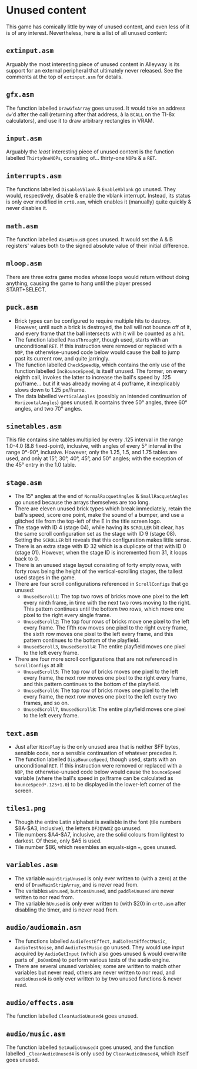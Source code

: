 # Unused content
This game has comically little by way of unused content, and even less of it is
of any interest. Nevertheless, here is a list of all unused content:
## `extinput.asm`
Arguably the most interesting piece of unused content in Alleyway is its support
for an external peripheral that ultimately never released. See the comments at
the top of `extinput.asm` for details.
## `gfx.asm`
The function labelled `DrawGfxArray` goes unused. It would take an address
`dw`'d after the call (returning after that address, à la `BCALL` on the TI-8x
calculators), and use it to draw arbitrary rectangles in VRAM.
## `input.asm`
Arguably the *least* interesting piece of unused content is the function
labelled `ThirtyOneNOPs`, consisting of... thirty-one `NOP`s & a `RET`.
## `interrupts.asm`
The functions labelled `DisableVblank` & `EnableVblank` go unused. They would,
respectively, disable & enable the vblank interrupt. Instead, its status is only
ever modified in `crt0.asm`, which enables it (manually) quite quickly & never
disables it.
## `math.asm`
The function labelled `AbsAMinusB` goes unused. It would set the A & B
registers' values both to the signed absolute value of their initial difference.
## `mloop.asm`
There are three extra game modes whose loops would return without doing
anything, causing the game to hang until the player pressed START+SELECT.
## `puck.asm`
- Brick types can be configured to require multiple hits to destroy. However, until such a brick is destroyed, the ball will not bounce off of it, and every frame that the ball intersects with it will be counted as a hit.
- The function labelled `PassThroughY`, though used, starts with an unconditional `RET`. If this instruction were removed or replaced with a `NOP`, the otherwise-unused code below would cause the ball to jump past its current row, and quite jarringly.
- The function labelled `CheckSpeedUp`, which contains the only use of the function labelled `IncBounceSpeed`, is itself unused. The former, on every eighth call, invokes the latter to increase the ball's speed by .125 px/frame... but if it was already moving at 4 px/frame, it inexplicably slows down to 1.25 px/frame.
- The data labelled `VerticalAngles` (possibly an intended continuation of `HorizontalAngles`) goes unused. It contains three 50° angles, three 60° angles, and two 70° angles.
## `sinetables.asm`
This file contains sine tables multiplied by every .125 interval in the range
1.0-4.0 (8.8 fixed-point), inclusive, with angles of every 5° interval in the
range 0°-90°, inclusive. However, only the 1.25, 1.5, and 1.75 tables are used,
and only at 15°, 30°, 40°, 45°, and 50° angles; with the exception of the 45°
entry in the 1.0 table.
## `stage.asm`
- The 15° angles at the end of `NormalRacquetAngles` & `SmallRacquetAngles` go unused because the arrays themselves are too long.
- There are eleven unused brick types which break immediately, retain the ball's speed, score one point, make the sound of a bumper, and use a glitched tile from the top-left of the E in the title screen logo.
- The stage with ID 4 (stage 04), while having its `SCROLLER` bit clear, has the same scroll configuration set as the stage with ID 9 (stage 08). Setting the `SCROLLER` bit reveals that this configuration makes little sense.
- There is an extra stage with ID 32 which is a duplicate of that with ID 0 (stage 01). However, when the stage ID is incremented from 31, it loops back to 0.
- There is an unused stage layout consisting of forty empty rows, with forty rows being the height of the vertical-scrolling stages, the tallest used stages in the game.
- There are four scroll configurations referenced in `ScrollConfigs` that go unused:
	- `UnusedScroll1`: The top two rows of bricks move one pixel to the left every ninth frame, in time with the next two rows moving to the right. This pattern continues until the bottom two rows, which move one pixel to the right every single frame.
	- `UnusedScroll2`: The top four rows of bricks move one pixel to the left every frame. The fifth row moves one pixel to the right every frame, the sixth row moves one pixel to the left every frame, and this pattern continues to the bottom of the playfield.
	- `UnusedScroll3`, `UnusedScroll4`: The entire playfield moves one pixel to the left every frame.
- There are four more scroll configurations that are not referenced in `ScrollConfigs` at all:
	- `UnusedScroll5`: The top row of bricks moves one pixel to the left every frame, the next row moves one pixel to the right every frame, and this pattern continues to the bottom of the playfield.
	- `UnusedScroll6`: The top row of bricks moves one pixel to the left every frame, the next row moves one pixel to the left every two frames, and so on.
	- `UnusedScroll7`, `UnusedScroll8`: The entire playfield moves one pixel to the left every frame.
## `text.asm`
- Just after `NicePlay` is the only unused area that is neither \$FF bytes, sensible code, nor a sensible continuation of whatever precedes it.
- The function labelled `DispBounceSpeed`, though used, starts with an unconditional `RET`. If this instruction were removed or replaced with a `NOP`, the otherwise-unused code below would cause the `bounceSpeed` variable (where the ball's speed in px/frame can be calculated as `bounceSpeed*.125+1.0`) to be displayed in the lower-left corner of the screen.
## `tiles1.png`
- Though the entire Latin alphabet is available in the font (tile numbers \$8A-\$A3, inclusive), the letters `DFJQVWXZ` go unused.
- Tile numbers \$A4-\$A7, inclusive, are the solid colours from lightest to darkest. Of these, only \$A5 is used.
- Tile number \$B6, which resembles an equals-sign `=`, goes unused.
## `variables.asm`
- The variable `mainStripUnused` is only ever written to (with a zero) at the end of `DrawMainStripArray`, and is never read from.
- The variables `wUnused`, `buttonsUnused`, and `paddleUnused` are never written to nor read from.
- The variable `hUnused` is only ever written to (with \$20) in `crt0.asm` after disabling the timer, and is never read from.
## `audio/audiomain.asm`
- The functions labelled `AudioTestEffect`, `AudioTestEffectMusic`, `AudioTestNoise`, and `AudioTestMusic` go unused. They would use input acquired by `AudioGetInput` (which also goes unused & would overwrite parts of `_DoOamDma`) to perform various tests of the audio engine.
- There are several unused variables; some are written to match other variables but never read, others are never written to nor read, and `audioUnused4` is only ever written to by two unused functions & never read.
## `audio/effects.asm`
The function labelled `ClearAudioUnused4` goes unused.
## `audio/music.asm`
The function labelled `SetAudioUnused4` goes unused, and the function labelled `_ClearAudioUnused4` is only used by `ClearAudioUnused4`, which itself goes unused.
